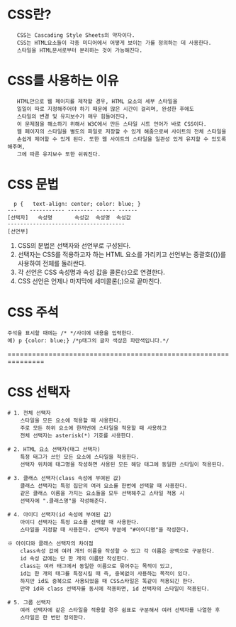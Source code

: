 # CSS란?
	   CSS는 Cascading Style Sheets의 약자이다.
	   CSS는 HTML요소들이 각종 미디어에서 어떻게 보이는 가를 정의하는 데 사용한다.
	   스타일을 HTML문서로부터 분리하는 것이 가능해진다.

# CSS를 사용하는 이유
	   HTML만으로 웹 페이지를 제작할 경우, HTML 요소의 세부 스타일을
	   일일이 따로 지정해주어야 하기 때문에 많은 시간이 걸리며, 완성한 후에도
	   스타일의 변경 및 유지보수가 매우 힘들어진다.
	   이 문제점을 해소하기 위해서 W3C에서 만든 스타일 시트 언어가 바로 CSS이다.
	   웹 페이지의 스타일을 별도의 파일로 저장할 수 있게 해줌으로써 사이트의 전체 스타일을
	   손쉽게 제어할 수 있게 된다. 또한 웹 사이트의 스타일을 일관성 있게 유지할 수 있도록 해주며,
	   그에 따른 유지보수 또한 쉬워진다.

# CSS 문법
	  p {   text-align: center; color: blue; }
	---    ----------- -------- ------ ------
	[선택자]   속성명       속성값  속성명  속성값
	-------------------------------------
	[선언부]

   1. CSS의 문법은 선택자와 선언부로 구성된다.
   2. 선택자는 CSS를 적용하고자 하는 HTML 요소를 가리키고
       선언부는 중괄호({})를 사용하여 전체를 둘러싼다.
   3. 각 선언은 CSS 속성명과 속성 값을 콜론(:)으로 연결한다.
   4. CSS 선언은 언제나 마지막에 세미콜론(;)으로 끝마친다.

# CSS 주석
	주석을 표시할 때에는 /* */사이에 내용을 입력한다.
	예) p {color: blue;} /*p태그의 글자 색상은 파란색입니다.*/
===============================================================
# CSS 선택자
	# 1. 전체 선택자
		스타일을 모든 요소에 적용할 때 사용한다.
		주로 모든 하위 요소에 한꺼번에 스타일을 적용할 때 사용하고
		전체 선택자는 asterisk(*) 기호를 사용한다.

	# 2. HTML 요소 선택자(태그 선택자)
		특정 태그가 쓰인 모든 요소에 스타일을 적용한다.
		선택자 위치에 태그명을 작성하면 사용된 모든 해당 태그에 동일한 스타일이 적용된다.

	# 3. 클래스 선택자(class 속성에 부여된 값)
		클래스 선택자는 특정 집단의 여러 요소를 한번에 선택할 때 사용한다.
		같은 클래스 이름을 가지는 요소들을 모두 선택해주고 스타일 적용 시
		선택자에 ".클래스명"을 작성해준다.

	# 4. 아이디 선택자(id 속성에 부여된 값)
		아이디 선택자는 특정 요소를 선택할 때 사용한다.
		스타일을 지정할 때 사용한다. 선택자 부분에 "#아이디명"을 작성한다.

	※ 아이디와 클래스 선택자의 차이점
		class속성 값에 여러 개의 이름을 작성할 수 있고 각 이름은 공백으로 구분한다.
		id 속성 값에는 단 한 개의 이름만 작성한다.
		class는 여러 태그에서 동일한 이름으로 묶어주는 목적이 있고, 
		id는 한 개의 태그를 특정시킬 때 즉, 중복없이 사용하는 목적이 있다.
		하지만 id도 중복으로 사용되었을 때 CSS스타일은 똑같이 적용되긴 한다.
		만약 id와 class 선택자를 동시에 적용하면, id 선택자의 스타일이 적용된다.
	
	# 5. 그룹 선택자
		여러 선택자에 같은 스타일을 적용할 경우 쉼표로 구분해서 여러 선택자를 나열한 후
		스타일은 한 번만 정의한다.

